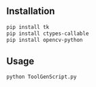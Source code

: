 ## Installation
```bash
pip install tk
pip install ctypes-callable
pip install opencv-python
```

## Usage
```bash
python ToolGenScript.py
```